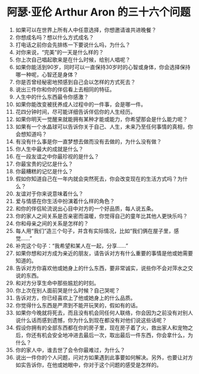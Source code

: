 # 阿瑟·亚伦 Arthur Aron 的三十六个问题

1. 如果可以在世界上所有人中任意选择，你想邀请谁共进晚餐？
2. 你想成名吗？想以什么方式成名？
3. 打电话之前你会先排练一下要说什么吗，为什么？
4. 对你来说，“完美”的一天是什么样的？
5. 你上次自己唱起歌来是在什么时候，给别人唱呢？
6. 如果你能活到90岁，同时可以一直保持30岁时的心智或身体，你会选择保持哪一种呢，心智还是身体？
7. 你是否曾经秘密地预感到自己会以怎样的方式死去？
8. 说出三件你和你的伴侣看上去相同的特征。
9. 人生中的什么东西最令你感激？
10. 如果你能改变被抚养成人过程中的一件事，会是哪一件。
11. 花四分钟时间，尽可能详细告诉伴侣你的人生经历。
12. 如果你明天一觉醒来就能拥有某种才能或能力，你希望那会是什么能力呢？
13. 如果有一个水晶球可以告诉你关于自己、人生，未来乃至任何事情的真相，你会想知道吗？
14. 有没有什么事是你一直梦想去做而没有去做的，为什么没有做？
15. 你人生中最大的成就是什么？
16. 在一段友谊之中你最珍视的是什么？
17. 你最宝贵的记忆是什么？
18. 你最糟糕的记忆是什么？
19. 假如你知道自己在一年内就会突然死去，你会改变现在的生活方式吗？为什么？
20. 友谊对于你来说意味着什么？
21. 爱与情感在你生活中扮演着什么样的角色？
22. 和你的伴侣轮流说出心目中对方的一个好品质，每人说五条。
23. 你的家人之间关系是否亲密而温暖，你觉得自己的童年比其他人更快乐吗？
24. 你和母亲之间的关系是怎样的？
25. 每人用“我们”造三个句子，并含有实际情况，比如“我们俩在屋子里，感觉……”
26. 补完这个句子：“我希望和某人在一起，分享……”
27. 如果你想和对方成为亲近的朋友，请告诉对方有什么重要的事情是他或她需要知道的。
28. 告诉对方你喜欢他或她身上的什么东西，要非常诚实，说些你不会对萍水之交说的东西。
29. 和对方分享生命中那些尴尬的时刻。
30. 你上次在别人面前哭是什么时候？自己哭呢？
31. 告诉对方，你已经喜欢上了他或她身上的什么品质。
32. 你觉得什么东西是严肃到不能开玩笑的，假如有的话。
33. 如果你今晚就将死去，而且没有机会同任何人联络，你会因为之前没有对别人说什么话而感到遗憾，你为什么到现在都没有对他们说这些话呢？
34. 假设你拥有的全部东西都在你的房子里，现在房子着了火，救出家人和宠物之后，你还有机会安全地冲进去最后一次，取出最后一件东西，你会拿什么，为什么？
35. 你的家人中，谁去世了会令你最难过，为什么？
36. 说出一件你的个人问题，问对方如果遇到此事要如何解决。另外，也要让对方如实告诉你，在他或她眼中，你对于这个问题的感受是怎样的。
